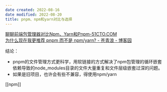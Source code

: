 ```yaml
---
date created: 2022-08-16
date modified: 2022-08-20
title: pnpm、npm和yarn对比与选择
---
```


[聊聊前端包管理器对比Npm、Yarn和Pnpm-51CTO.COM](https://www.51cto.com/article/702067.html)  
[为什么现在我更推荐 pnpm 而不是 npm/yarn? - 苍青浪 - 博客园](https://www.cnblogs.com/cangqinglang/p/14448329.html)

结论：  

- pnpm的文件管理方式更科学，用软链接的方式解决了npm包管理的循环嵌套依赖导致的node_modules目录的文件大量重复和文件层级嵌套过深的问题。
- 如果是旧项目，也许会有些不兼容，得使用npm/yarn

[[npm]]
